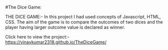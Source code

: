 #The Dice Game:

THE DICE GAME:-
In this project I had used concepts of Javascript, HTML, CSS.
The aim of the game is to compare the outcomes of two dices and the player having larger outcome value is declared as winner.


Click here to view the project:- https://vinaykumar2318.github.io/TheDiceGame/
